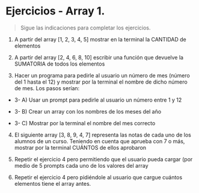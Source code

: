 # Ejercicios - Array 1.

> Sigue las indicaciones para completar los ejercicios.

1. A partir del array [1, 2, 3, 4, 5] mostrar en la terminal la CANTIDAD de elementos


2. A partir del array [2, 4, 6, 8, 10] escribir una función que devuelve la SUMATORIA de todos los elementos

3. Hacer un programa para pedirle al usuario un número de mes (número del 1 hasta el 12) y mostrar por la terminal el nombre de dicho número de mes. Los pasos serían:

- 3- A) Usar un prompt para pedirle al usuario un número entre 1 y 12

- 3- B) Crear un array con los nombres de los meses del año

- 3- C) Mostrar por la terminal el nombre del mes correcto

4. El siguiente array [3, 8, 9, 4, 7] representa las notas de cada uno de los alumnos de un curso. Teniendo en cuenta que aprueba con 7 o más, mostrar por la terminal CUÁNTOS de ellos aprobaron

5. Repetir el ejercicio 4 pero permitiendo que el usuario pueda cargar (por medio de 5 prompts cada uno de los valores del array

6. Repetir el ejercicio 4 pero pidiéndole al usuario que cargue cuántos elementos tiene el array antes.


